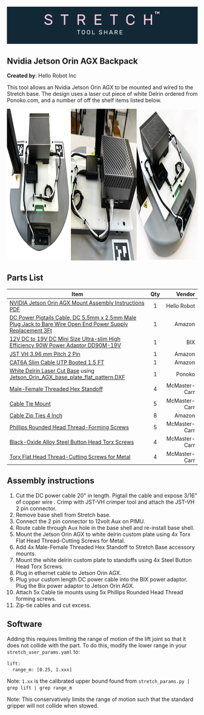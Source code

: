 ![image](../../images/banner.png)

## Nvidia Jetson Orin AGX Backpack

**Created by**: Hello Robot Inc

This tool allows an Nvidia Jetson Orin AGX to be mounted and wired to the Stretch base. The design uses a laser cut piece of white Delrin ordered from Ponoko.com, and a number of off the shelf items listed below.

<img src="images/Jetson_Mount.jpg" alt="image" height="400" />


## Parts List

| Item                                                                                                                                                                                                         | Qty |        Vendor |
|--------------------------------------------------------------------------------------------------------------------------------------------------------------------------------------------------------------|:-------------:|--------------:|
| [NVIDIA Jetson Orin AGX Mount Assembly Instructions PDF](images/Stretch_2_NVIDIA_Jetson_orin_AGX_Mount_Installation.pdf)                                                                                     | 1 |   Hello Robot |
| [DC Power Pigtails Cable, DC 5.5mm x 2.5mm Male Plug Jack to Bare Wire Open End Power Supply Replacement 3Ft](https://www.amazon.com/gp/product/B09JKNRHBZ/ref=ppx_yo_dt_b_asin_title_o03_s00?ie=UTF8&psc=1) | 1 |        Amazon |
| [12V DC to 19V DC Mini Size Ultra-slim High Efficiency 90W Power Adaptor DD90M-19V](https://www.bixpower.com/BX-DD90M-p/bx-dd90m-19v.htm)                                                                    | 1 |           BIX |
| [JST VH 3.96 mm Pitch 2 Pin](https://www.amazon.com/pzsmocn-JST-VH-VH-SMT-Terminal-Connector/dp/B089QRPTYS?th=1)                                                                                             | 1 |        Amazon |
| [CAT6A Slim Cable UTP Booted 1.5 FT](https://www.amazon.com/gp/product/B07WZQCBBF/ref=ppx_yo_dt_b_asin_title_o05_s00?ie=UTF8&psc=1)                                                                          | 1 |        Amazon |
| [White Delrin Laser Cut Base](https://www.ponoko.com/materials/white-delrin) using [Jetson_Orin_AGX_base_plate_flat_pattern.DXF](CAD/Jetson_Orin_AGX_base_plate_flat_pattern.DXF)                                                                                                                             | 1 |        Ponoko |
| [Male-Female Threaded Hex Standoff](https://www.mcmaster.com/93655A308/)                                                                                                                                     | 4 | McMaster-Carr |
| [Cable Tie Mount](https://www.mcmaster.com/7566K12/)                                                                                                                                                         | 5 | McMaster-Carr |
| [Cable Zip Ties 4 Inch](https://www.amazon.com/gp/product/B07V6QLSBP/ref=ppx_yo_dt_b_search_asin_title?ie=UTF8&psc=1)                                                                                        | 8 |        Amazon |
| [Phillips Rounded Head Thread-Forming Screws](https://www.mcmaster.com/90380A375/)                                                                                                                           | 5 | McMaster-Carr |
| [Black-Oxide Alloy Steel Button Head Torx Screws](https://www.mcmaster.com/96452A714/)                                                                                                                       | 4 | McMaster-Carr |
| [Torx Flat Head Thread-Cutting Screws for Metal](https://www.mcmaster.com/90390A112/)                                                                                                                        | 4 | McMaster-Carr |


## Assembly instructions                                                                                               

1. Cut the DC power cable 20" in length. Pigtail the cable and expose 3/16" of copper wire . Crimp with JST-VH crimper tool and attach the JST-VH 2 pin connector.
2. Remove base shell from Stretch base.
3. Connect the 2 pin connector to 12volt Aux on PIMU.
4. Route cable through Aux hole in the base shell and re-install base shell.
5. Mount the Jetson Orin AGX to white delrin custom plate using 4x Torx Flat Head Thread-Cutting Screws for Metal.
6. Add 4x Male-Female Threaded Hex Standoff to Stretch Base accessory mounts.
7. Mount the white delrin custom plate to standoffs using 4x Steel Button Head Torx Screws.
8. Plug in ethernet cable to Jetson Orin AGX.
9. Plug your custom length DC power cable into the BIX power adaptor. Plug the Bix power adaptor to Jetson Orin AGX.
10. Attach 5x Cable tie mounts using 5x Phillips Rounded Head Thread forming screws.
11. Zip-tie cables and cut excess.

## Software

Adding this requires limiting the range of motion of the lift joint so that it does not collide with the part. To do this, modify the lower range in your ```stretch_user_params.yaml``` to:

```commandline
lift:
  range_m: [0.25, 1.xxx]
```

Note: `1.xx` is the calibrated upper bound found from ```stretch_params.py | grep lift | grep range_m```

Note: This conservatively limits the range of motion such that the standard gripper will not collide when stowed.
